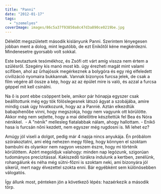 ```yaml
---
title: "Panni"
date: "2012-01-17"
tags: 
  - "szemelyes"
coverImage: images/86c5a37f93850a8c47d3a890ce0219be.jpg
---
```


Délelőtt megszületett második kislányunk Panni. Szerintem lényegesen jobban ment a dolog, mint legutóbb, de ezt Enikőtől kéne megkérdezni. Mindenesetre gyorsabb volt sokkal.

Este beutaztunk tesómékhoz, és Zsófi ott várt amíg vissza nem értem a szülésről. Szegény kis manó most kb. úgy érezheti magát mint valami scifiben, ahol az űrhajósok megérkeznek a bolygóra és egy rég elfeledett civilizáció nyomaira bukkannak. Vannak bizonyos furcsa jelek, de csak a film végére áll össze a kép, hogy az az épület mire is való, és azzal a furcsa géppel mit kell csinálni.

Na ő is pont ebbe csöppent bele, amikor pár hónapja egyszer csak beállítottunk még egy tök fölöslegesnek látszó ágyat a szobájába, amire mindig csak úgy hivatkozunk, hogy az a Pannié. Aztán elkezdtük babapihenőbe vinni, hogy megszokja, hogy nem vagyunk ott körülötte. Akkor még nem sejtette, hogy a mai délelőttre készítettük fel Bea és Nóra nénikkel.  - A "nénik" mellesleg fiatalabbak nálam, ahogy hallottam. - Enikő hasa is furcsán nőni kezdett, nem egyszer még rugdosni is. Mi lehet ez?

Amúgy jól viseli a dolgot, pedig már 4 napja nincs anyukája. Én próbálom szórakoztatni, ami elég nehezen megy főleg, hogy könnyen el szoktam bambulni és olyankor nem nagyon veszem észre, hogy mi történik körülöttem. Azért megoldjuk valahogy: minden nap legózunk, szigorúan tudományos precizitással. Kakiszedő túrákra indulunk a kertben, zenélünk, rohangálunk és néha még sütni-főzni is szoktam neki, ami bizonyára jól sikerül, mert nagy élvezettel szokta enni. Bár egyébként sem különösebben válogatós.

Így állunk most, pénteken jön a következő lépés: hazaérkezik a második törp.
